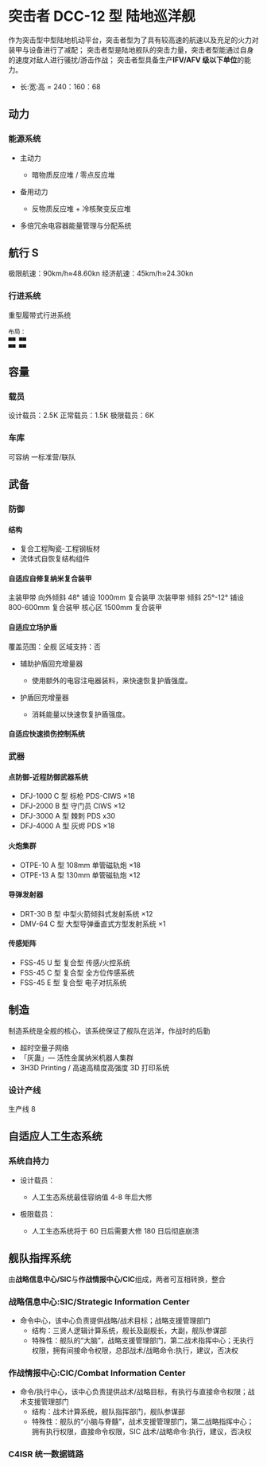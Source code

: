 # 突击者 DCC-12 型 陆地巡洋舰

作为突击型中型陆地机动平台，突击者型为了具有较高速的航速以及充足的火力对装甲与设备进行了减配；
突击者型是陆地舰队的突击力量，突击者型能通过自身的速度对敌人进行骚扰/游击作战；
突击者型具备生产**IFV/AFV 级以下单位**的能力。

- 长:宽:高 = 240：160：68

## 动力

### 能源系统

- 主动力

  - 暗物质反应堆 / 零点反应堆

- 备用动力

  - 反物质反应堆 + 冷核聚变反应堆

- 多倍冗余电容器能量管理与分配系统

## 航行 S

极限航速：90km/h≈48.60kn
经济航速：45km/h≈24.30kn

### 行进系统

重型履带式行进系统

```text
布局：
■■ ■■
■■ ■■
```

## 容量

### 载员

设计载员：2.5K
正常载员：1.5K
极限载员：6K

### 车库

可容纳 一标准营/联队

## 武备

### 防御

#### 结构

- 复合工程陶瓷-工程钢板材
- 流体式自恢复结构组件

#### 自适应自修复纳米复合装甲

主装甲带 向外倾斜 48° 铺设 1000mm 复合装甲
次装甲带 倾斜 25°-12° 铺设 800-600mm 复合装甲
核心区 1500mm 复合装甲

#### 自适应立场护盾

覆盖范围：全舰
区域支持：否

- 辅助护盾回充增量器

  - 使用额外的电容注电器装料，来快速恢复护盾强度。

- 护盾回充增量器
  - 消耗能量以快速恢复护盾强度。

#### 自适应快速损伤控制系统

### 武器

#### 点防御-近程防御武器系统

- DFJ-1000 C 型 标枪 PDS-CIWS ×18
- DFJ-2000 B 型 守门员 CIWS ×12
- DFJ-3000 A 型 棘刺 PDS x30
- DFJ-4000 A 型 灰烬 PDS ×18

#### 火炮集群

- OTPE-10 A 型 108mm 单管磁轨炮 ×18
- OTPE-13 A 型 130mm 单管磁轨炮 ×12

#### 导弹发射器

- DRT-30 B 型 中型火箭倾斜式发射系统 ×12
- DMV-64 C 型 大型导弹垂直式方型发射系统 ×1

#### 传感矩阵

- FSS-45 U 型 复合型 传感/火控系统
- FSS-45 C 型 复合型 全方位传感系统
- FSS-45 E 型 复合型 电子对抗系统

## 制造

制造系统是全舰的核心，该系统保证了舰队在远洋，作战时的后勤

- 超时空量子网络
- 「灰蛊」— 活性金属纳米机器人集群
- 3H3D Printing / 高速高精度高强度 3D 打印系统

### 设计产线

生产线 8

## 自适应人工生态系统

### 系统自持力

- 设计载员：

  - 人工生态系统最佳容纳值 4-8 年后大修

- 极限载员：
  - 人工生态系统将于 60 日后需要大修 180 日后彻底崩溃

## 舰队指挥系统

由**战略信息中心/SIC**与**作战情报中心/CIC**组成，两者可互相转换，整合

### 战略信息中心:SIC/Strategic Information Center

- 命令中心，该中心负责提供战略/战术目标；战略支援管理部门
  - 结构：三贤人逻辑计算系统，舰长及副舰长，大副，舰队参谋部
  - 特殊性：舰队的“大脑”，战略支援管理部门，第二战术指挥中心；无执行权限，拥有间接命令权限，总部战术/战略命令:执行，建议，否决权

### 作战情报中心:CIC/Combat Information Center

- 命令/执行中心，该中心负责提供战术/战略目标，有执行与直接命令权限；战术支援管理部门
  - 结构：战术计算系统，舰队指挥部门，舰队参谋部
  - 特殊性：舰队的“小脑与脊髓”，战术支援管理部门，第二战略指挥中心；拥有执行权限，直接命令权限，SIC 战术/战略命令:执行，建议，否决权

### C4ISR 统一数据链路
